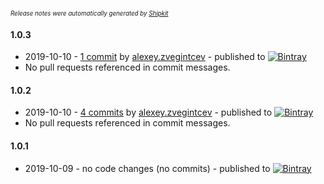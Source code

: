 <sup><sup>*Release notes were automatically generated by [Shipkit](http://shipkit.org/)*</sup></sup>

#### 1.0.3
 - 2019-10-10 - [1 commit](https://github.com/yakworks/app-setup-config/compare/v1.0.2...v1.0.3) by [alexey.zvegintcev](https://github.com/alexeyzvegintcev) - published to [![Bintray](https://img.shields.io/badge/Bintray-1.0.3-green.svg)](https://bintray.com/null/null/org.grails.plugins/1.0.3)
 - No pull requests referenced in commit messages.

#### 1.0.2
 - 2019-10-10 - [4 commits](https://github.com/yakworks/app-setup-config/compare/v1.0.1...v1.0.2) by [alexey.zvegintcev](https://github.com/alexeyzvegintcev) - published to [![Bintray](https://img.shields.io/badge/Bintray-1.0.2-green.svg)](https://bintray.com/null/null/org.grails.plugins/1.0.2)
 - No pull requests referenced in commit messages.

#### 1.0.1
 - 2019-10-09 - no code changes (no commits) - published to [![Bintray](https://img.shields.io/badge/Bintray-1.0.1-green.svg)](https://bintray.com/null/null/org.grails.plugins/1.0.1)

